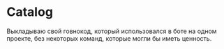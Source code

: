 # Catalog
Выкладываю свой говнокод, который использовался в боте на одном проекте, без некоторых команд, которые могли бы иметь ценность.
